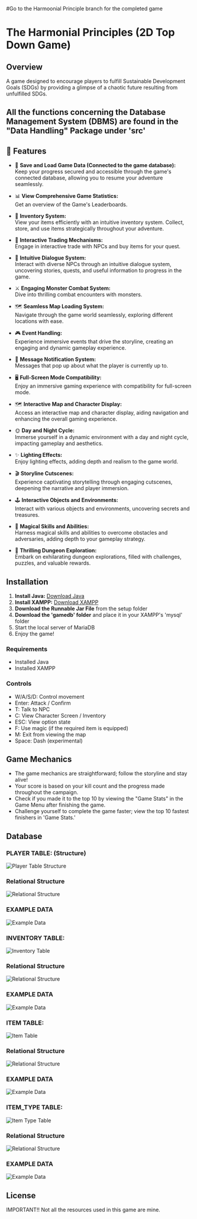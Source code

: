 #Go to the Harmoonial Principle branch for the completed game 


# The Harmonial Principles (2D Top Down Game)

## Overview
A game designed to encourage players to fulfill Sustainable Development Goals (SDGs) by providing a glimpse of a chaotic future resulting from unfulfilled SDGs.

## All the functions concerning the Database Management System (DBMS) are found in the "Data Handling" Package under 'src'

## 🎯 Features

- 📁 **Save and Load Game Data (Connected to the game database):**  
Keep your progress secured and accessible through the game's connected database, allowing you to resume your adventure seamlessly.

- 📊 **View Comprehensive Game Statistics:**  
Get an overview of the Game's Leaderboards.

- 🎒 **Inventory System:**  
View your items efficiently with an intuitive inventory system. Collect, store, and use items strategically throughout your adventure.

- 💱 **Interactive Trading Mechanisms:**  
Engage in interactive trade with NPCs and buy items for your quest.

- 💬 **Intuitive Dialogue System:**  
Interact with diverse NPCs through an intuitive dialogue system, uncovering stories, quests, and useful information to progress in the game.

- ⚔️ **Engaging Monster Combat System:**  
Dive into thrilling combat encounters with monsters.

- 🗺️ **Seamless Map Loading System:**  
Navigate through the game world seamlessly, exploring different locations with ease.

- 🎮 **Event Handling:**  
Experience immersive events that drive the storyline, creating an engaging and dynamic gameplay experience.

- 🔔 **Message Notification System:**  
Messages that pop up about what the player is currently up to.

- 🖥️ **Full-Screen Mode Compatibility:**  
Enjoy an immersive gaming experience with compatibility for full-screen mode.

- 🗺️ **Interactive Map and Character Display:**  
Access an interactive map and character display, aiding navigation and enhancing the overall gaming experience.

- 🌞 **Day and Night Cycle:**  
Immerse yourself in a dynamic environment with a day and night cycle, impacting gameplay and aesthetics.

- ✨ **Lighting Effects:**  
Enjoy lighting effects, adding depth and realism to the game world.

- 🎬 **Storyline Cutscenes:**  
Experience captivating storytelling through engaging cutscenes, deepening the narrative and player immersion.

- 🕹️ **Interactive Objects and Environments:**  
Interact with various objects and environments, uncovering secrets and treasures.

- 🧙 **Magical Skills and Abilities:**  
Harness magical skills and abilities to overcome obstacles and adversaries, adding depth to your gameplay strategy.

- 🏰 **Thrilling Dungeon Exploration:**  
Embark on exhilarating dungeon explorations, filled with challenges, puzzles, and valuable rewards.

## Installation
1. **Install Java:** [Download Java](https://www.jetbrains.com/webstorm/download/)
2. **Install XAMPP:** [Download XAMPP](https://www.apachefriends.org/download.html)
3. **Download the Runnable Jar File** from the setup folder
4. **Download the 'gamedb' folder** and place it in your XAMPP's 'mysql' folder
5. Start the local server of MariaDB
6. Enjoy the game!

### Requirements
- Installed Java
- Installed XAMPP

### Controls
- W/A/S/D: Control movement
- Enter: Attack / Confirm
- T: Talk to NPC
- C: View Character Screen / Inventory
- ESC: View option state
- F: Use magic (if the required item is equipped)
- M: Exit from viewing the map
- Space: Dash (experimental)

## Game Mechanics
- The game mechanics are straightforward; follow the storyline and stay alive!
- Your score is based on your kill count and the progress made throughout the campaign.
- Check if you made it to the top 10 by viewing the "Game Stats" in the Game Menu after finishing the game.
- Challenge yourself to complete the game faster; view the top 10 fastest finishers in 'Game Stats.'

## Database

### PLAYER TABLE: (Structure)
![Player Table Structure](https://github.com/HusPhil/The_Gate_R/assets/109849545/81924ba2-ffc7-439c-8e81-c5165cbec289)

### Relational Structure
![Relational Structure](https://github.com/HusPhil/The_Gate_R/assets/109849545/4604cd26-ed20-47f3-834b-ae9a62c8dec9)

### EXAMPLE DATA
![Example Data](https://github.com/HusPhil/The_Gate_R/assets/109849545/7555fd0e-d55d-4095-89c1-b0beede7c0e1)

### INVENTORY TABLE:
![Inventory Table](https://github.com/HusPhil/The_Gate_R/assets/109849545/a15d0a83-7a26-4774-aa23-b55920c58f1a)

### Relational Structure
![Relational Structure](https://github.com/HusPhil/The_Gate_R/assets/109849545/889494c6-4b9c-40e6-8b19-207f92af331d)

### EXAMPLE DATA
![Example Data](https://github.com/HusPhil/The_Gate_R/assets/109849545/138a9519-f269-40df-b598-7aa457a9a00d)

### ITEM TABLE:
![Item Table](https://github.com/HusPhil/The_Gate_R/assets/109849545/865a193d-fdec-467a-8640-beea525403d7)

### Relational Structure
![Relational Structure](https://github.com/HusPhil/The_Gate_R/assets/109849545/1a79fc8c-7c41-4482-a2b7-ff174b1590c3)

### EXAMPLE DATA
![Example Data](https://github.com/HusPhil/The_Gate_R/assets/109849545/c0cb3826-2779-408a-999d-9e15a8063bd2)

### ITEM_TYPE TABLE:
![Item Type Table](https://github.com/HusPhil/The_Gate_R/assets/109849545/5e415a5f-4bb0-4b61-80ee-406e1ddbf971)

### Relational Structure
![Relational Structure](https://github.com/HusPhil/The_Gate_R/assets/109849545/69422420-353f-403c-818e-7548a3ccb025)

### EXAMPLE DATA
![Example Data](https://github.com/HusPhil/The_Gate_R/assets/109849545/08ca82f7-1144-4f57-a830-3b5045842cfd)

## License
IMPORTANT!! Not all the resources used in this game are mine.

